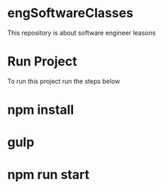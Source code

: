 # engSoftwareClasses
This repository is about software engineer leasons


# Run Project
To run this project run the steps below

# npm install
# gulp
# npm run start
